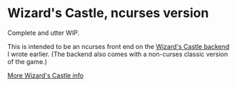 # Wizard's Castle, ncurses version

Complete and utter WIP.

This is intended to be an ncurses front end on the [Wizard's Castle
backend](https://github.com/beejjorgensen/Wizards-Castle-Rust) I wrote earlier.
(The backend also comes with a non-curses classic version of the game.)

[More Wizard's Castle info](https://github.com/beejjorgensen/Wizards-Castle-Info)

